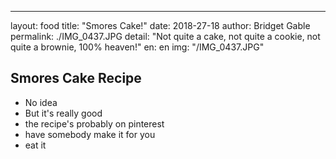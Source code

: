 ---
layout: food
title: "Smores Cake!"
date: 2018-27-18
author: Bridget Gable
permalink: ./IMG_0437.JPG
detail: "Not quite a cake, not quite a cookie, not quite a brownie, 100% heaven!"
en: en
img: "/IMG_0437.JPG"



Smores Cake Recipe
--------------------

* No idea
* But it's really good
* the recipe's probably on pinterest
* have somebody make it for you
* eat it
